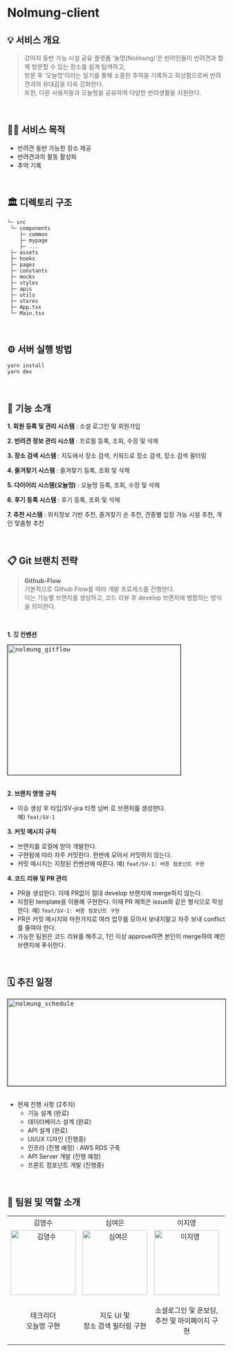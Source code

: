 # Nolmung-client

## 💡 서비스 개요
> 강아지 동반 가능 시설 공유 플랫폼 ‘놀멍(Nolmung)’은 반려인들이 반려견과 함께 방문할 수 있는 장소를 쉽게 탐색하고, </br>
> 방문 후 ‘오늘멍’이라는 일기를 통해 소중한 추억을 기록하고 회상함으로써 반려견과의 유대감을 더욱 강화한다. </br>
> 또한, 다른 사용자들과 오늘멍을 공유하여 다양한 반려생활을 지원한다.

<br/>

## 🙌🏻 서비스 목적
- 반려견 동반 가능한 장소 제공
- 반려견과의 활동 활성화
- 추억 기록

<br/>

## 🏛️ 디렉토리 구조
```
└─ src
 └─ components
	├─ common
	├─ mypage
	├─ ...		
 ├─ assets 
 ├─ hooks
 ├─ pages
 ├─ constants
 ├─ mocks
 ├─ styles
 ├─ apis
 ├─ utils
 ├─ stores
 ├─ App.tsx
 └─ Main.tsx
```

<br/>

## ⚙️ 서버 실행 방법
```
yarn install
yarn dev
```

<br/>

## 🔧 기능 소개 
**1. 회원 등록 및 관리 시스템** : 소셜 로그인 및 회원가입

**2. 반려견 정보 관리 시스템** : 프로필 등록, 조회, 수정 및 삭제

**3. 장소 검색 시스템** : 지도에서 장소 검색, 키워드로 장소 검색, 장소 검색 필터링

**4. 즐겨찾기 시스템** : 즐겨찾기 등록, 조회 및 삭제

**5. 다이어리 시스템(오늘멍)** : 오늘멍 등록, 조회, 수정 및 삭제

**6. 후기 등록 시스템** : 후기 등록, 조회 및 삭제

**7. 추천 시스템** : 위치정보 기반 추천, 즐겨찾기 순 추천, 견종별 입장 가능 시설 추천, 개인 맞춤형 추천


<br/>

## 📋 Git 브랜치 전략
> **Github-Flow** <br>
> 기본적으로 Github Flow를 따라 개발 프로세스를 진행한다. </br>
> 이는 기능별 브랜치를 생성하고, 코드 리뷰 후 develop 브랜치에 병합하는 방식을 의미한다.

<br>

**1. 깃 컨벤션**

  <kbd>
    <img width="400" height="300" src="https://github.com/user-attachments/assets/f12fd40e-4dac-47c1-9347-4631c03c7ead" alt="nolmung_gitflow" style="border:1px solid black;">
  </kbd>

<br>
<br>

**2. 브랜치 명명 규칙**
- 이슈 생성 후 타입/SV-jira 티켓 넘버 로 브랜치를 생성한다.  
  예) `feat/SV-1`

**3. 커밋 메시지 규칙**
- 브랜치를 로컬에 받아 개발한다.  
- 구현됨에 따라 자주 커밋한다. 한번에 모아서 커밋하지 않는다.  
- 커밋 메시지는 지정된 컨벤션에 따른다.
  예) `feat/SV-1: 버튼 컴포넌트 구현`

**4. 코드 리뷰 및 PR 관리**
- PR을 생성한다. 이때 PR없이 절대 develop 브랜치에 merge하지 않는다.  
- 지정된 template을 이용해 구현한다. 이때 PR 제목은 issue와 같은 형식으로 작성한다.
  예) `feat/SV-1: 버튼 컴포넌트 구현`  
- PR은 커밋 메시지와 마찬가지로 여러 업무를 모아서 보내지말고 자주 보내 conflict를 줄여야 한다.  
- 가능한 팀원은 코드 리뷰를 해주고, 1인 이상 approve하면 본인이 merge하여 메인 브랜치에 푸쉬한다.

<br/>

## 🗓️ 추진 일정
  <kbd>
      <img width="600" height="200" src="https://github.com/user-attachments/assets/307aa836-668e-48bb-8a39-266ec626a6e1" alt="nolmung_schedule" style="border:1px solid black;">
  </kbd>

<br/>
<br/>

- 현재 진행 사항 (2주차)
  - 기능 설계 (완료)
  - 데이터베이스 설계 (완료)
  - API 설계 (완료)
  - UI/UX 디자인 (진행중)
  - 인프라 (진행 예정) : AWS RDS 구축
  - API Server 개발 (진행 예정)
  - 프론트 컴포넌트 개발 (진행중)

<br/>

## 👥 팀원 및 역할 소개

<table>
  <tr align="center">
    <td>김영수</td>
    <td>심여은</td>
    <td>이지영</td>
    <td>이효린</td>
  </tr>
  <tr>
     <td align="center">
        <a href="https://github.com/youngsoon12">
          <img src="https://avatars.githubusercontent.com/u/105600985?v=4" width="150px" alt="김영수"/><br />
        </a>
     </td>
     <td align="center">
        <a href="https://github.com/ongheong">
          <img src="https://avatars.githubusercontent.com/u/87983309?v=4" width="150px" alt="심여은"/><br />
        </a>
     </td>
     <td align="center">
        <a href="https://github.com/yellowgnuoy">
          <img src="https://avatars.githubusercontent.com/u/116864621?v=4" width="150px" alt="이지영"/><br />
        </a>
     </td>
     <td align="center">
        <a href="https://github.com/hyorish03">
          <img src="https://avatars.githubusercontent.com/u/108210492?v=4" width="150px" alt="이효린"/><br />
        </a>
     </td>
  </tr>
  <tr>
     <td align="center">
        <p> 테크리더 <br /> 오늘멍 구현</p>
     </td>
     <td align="center">
        <p>지도 UI 및 <br /> 장소 검색 필터링 구현</p>
     </td>
     <td align="center">
        <p>소셜로그인 및 온보딩, <br /> 추천 및 마이페이지 구현</p>
     </td>
     <td align="center">
        <p> 장소 상세정보 및 <br /> 키워드 장소 검색 구현</p>
     </td>
  </tr>
</table>


